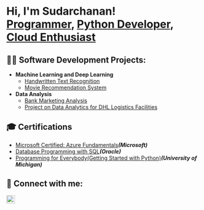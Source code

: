 <h1>Hi, I'm Sudarchanan! <br/><a href="https://github.com/Sudarchanan">Programmer</a>, <a href="https://www.linkedin.com/in/sudarchananms/">Python Developer</a>, <a href="">Cloud Enthusiast</a></h1>

<h2>👨‍💻 Software Development Projects:</h2>

- <b>Machine Learning and Deep Learning</b>
  - [Handwritten Text Recognition](https://github.com/Sudarchanan/HandWritten-Text-Recognition)
  - [Movie Recommendation System](https://github.com/Sudarchanan/Movie-Recommendation)
- <b>Data Analysis</b>
  - [Bank Marketing Analysis](https://github.com/joshmadakor1/Sentinel-Lab)
  - [Project on Data Analytics for DHL Logistics Facilities](https://github.com/Sudarchanan/IBM-Project-2455-1658471854)
 
<h2>🎓 Certifications</h2>

- [Microsoft Certified: Azure Fundamentals](https://learn.microsoft.com/api/credentials/share/en-gb/SudarchananMS-0194/30D12B4A1E6816F3?sharingId=C919778F16FE0BE2)<b><i>(Microsoft)</b></i>
- [Database Programming with SQL](https://drive.google.com/file/d/1YpeT9TB03BEvzk9yGrbGVGNmT2Ksmj8x/view?usp=drive_link)<b><i>(Oracle)</b></i>
- [Programming for Everybody(Getting Started with Python)](https://coursera.org/share/6416e2af39713a5d12e059749d78b703)<b><i>(University of Michigan)</b></i>


<h2> 🤳 Connect with me:</h2>

[<img align="left" alt="LinkedIn" width="22px" src="https://cdn.jsdelivr.net/npm/simple-icons@v3/icons/linkedin.svg" />][linkedin]

[linkedin]:https://www.linkedin.com/in/sudarchananms/
<!--
**Sudarchanan/Sudarchanan** is a ✨ _special_ ✨ repository because its `README.md` (this file) appears on your GitHub profile.

Here are some ideas to get you started:

- 🔭 I’m currently working on ...
- 🌱 I’m currently learning ...
- 👯 I’m looking to collaborate on ...
- 🤔 I’m looking for help with ...
- 💬 Ask me about ...
- 📫 How to reach me: ...
- 😄 Pronouns: ...
- ⚡ Fun fact: ...
-->
